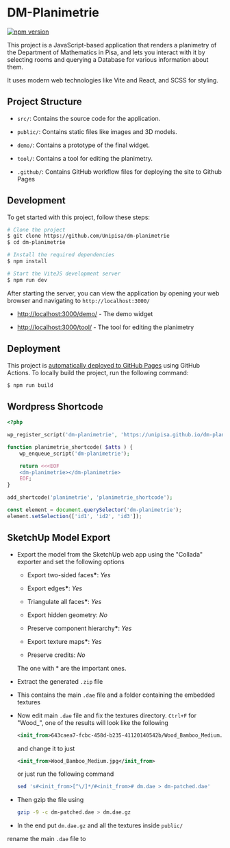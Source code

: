 # DM-Planimetrie

<a href="https://www.npmjs.com/package/dm-planimetrie"><img src="https://img.shields.io/npm/v/dm-planimetrie" alt="npm version"></a>

This project is a JavaScript-based application that renders a planimetry of the
Department of Mathematics in Pisa, and lets you interact with it by selecting
rooms and querying a Database for various information about them.

It uses modern web technologies like Vite and React, and SCSS for styling.

## Project Structure

-   `src/`: Contains the source code for the application.

-   `public/`: Contains static files like images and 3D models.

-   `demo/`: Contains a prototype of the final widget.

-   `tool/`: Contains a tool for editing the planimetry.

-   `.github/`: Contains GitHub workflow files for deploying the site to Github Pages

## Development

To get started with this project, follow these steps:

```bash
# Clone the project
$ git clone https://github.com/Unipisa/dm-planimetrie
$ cd dm-planimetrie

# Install the required dependencies
$ npm install

# Start the ViteJS development server
$ npm run dev
```

After starting the server, you can view the application by opening your web browser and navigating to `http://localhost:3000/`

- [http://localhost:3000/demo/](http://localhost:3000/demo/) - The demo widget

- [http://localhost:3000/tool/](http://localhost:3000/tool/) - The tool for editing the planimetry

## Deployment

This project is [automatically deployed to GitHub Pages]() using GitHub Actions. To locally build the project, run the following command:

```bash
$ npm run build
```

## Wordpress Shortcode

```php
<?php

wp_register_script('dm-planimetrie', 'https://unipisa.github.io/dm-planimetrie/lib/dm-planimetrie-element.iife.js');

function planimetrie_shortcode( $atts ) {
    wp_enqueue_script('dm-planimetrie');

    return <<<EOF
    <dm-planimetrie></dm-planimetrie>
    EOF;
}

add_shortcode('planimetrie', 'planimetrie_shortcode');
```

```js
const element = document.querySelector('dm-planimetrie');
element.setSelection(['id1', 'id2', 'id3']);
```

## SketchUp Model Export

- Export the model from the SketchUp web app using the "Collada" exporter and set the following options

    - Export two-sided faces<b>\*</b>: _Yes_

    - Export edges<b>\*</b>: _Yes_

    - Triangulate all faces<b>\*</b>: _Yes_

    - Export hidden geometry: _No_

    - Preserve component hierarchy<b>\*</b>: _Yes_

    - Export texture maps<b>\*</b>: _Yes_

    - Preserve credits: _No_

    The one with \* are the important ones.

- Extract the generated `.zip` file

- This contains the main `.dae` file and a folder containing the embedded textures

- Now edit main `.dae` file and fix the textures directory. `Ctrl+F` for "Wood_", one of the results will look like the following

    ```xml
    <init_from>643caea7-fcbc-458d-b235-41120140542b/Wood_Bamboo_Medium.jpg</init_from>
    ```

    and change it to just

    ```xml
    <init_from>Wood_Bamboo_Medium.jpg</init_from>
    ```

    or just run the following command

    ```bash
    sed 's#<init_from>[^\/]*/#<init_from># dm.dae > dm-patched.dae'
    ```

- Then gzip the file using

    ```bash
    gzip -9 -c dm-patched.dae > dm.dae.gz
    ```

- In the end put `dm.dae.gz` and all the textures inside `public/`



rename the main `.dae` file to  

<!--
## React Usage (dm-manager?)

```jsx
const PlanimetrieWrapper = () => {
    const ref = useRef(null);
    const [selectedIds, setSelectedIds] = useState([]);

    useEffect(() => {
        if (ref.current) {
            ref.current.setSelection(selectedIds);
        }
    }, [selectedIds]);

    return (
        <dm-planimetrie ref={ref}> />
    );
};

```

-->